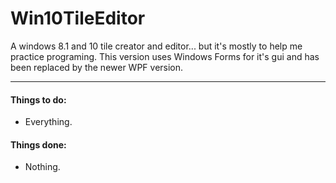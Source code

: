 # Win10TileEditor
A windows 8.1 and 10 tile creator and editor... but it's mostly to help me practice programing.
This version uses Windows Forms for it's gui and has been replaced by the newer WPF version.

---
#### Things to do:
* Everything.

#### Things done:
* Nothing.
